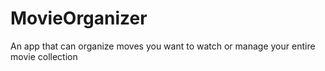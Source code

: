 # MovieOrganizer
An app that can organize moves you want to watch or manage your entire movie collection
